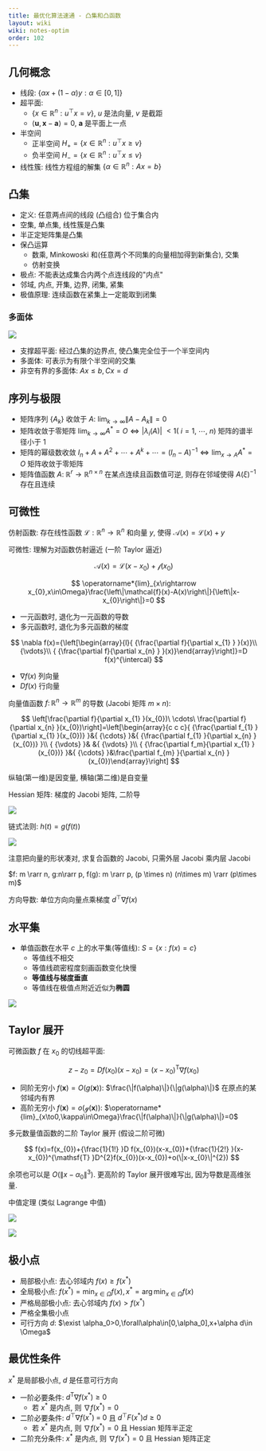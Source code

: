 ```yaml
---
title: 最优化算法速通 - 凸集和凸函数
layout: wiki
wiki: notes-optim
order: 102
---
```


## 几何概念

- 线段: $\{\alpha x+(1-\alpha)y:\alpha\in[0,1]\}$
- 超平面:
  - $\{x\in\mathbb{R}^{n}:u^{\top}x=v\}$, $u$ 是法向量, $v$ 是截距
  - $\langle{\boldsymbol{u} },{\boldsymbol{x} }-{\boldsymbol{a} }\rangle=0$, $\boldsymbol{a}$ 是平面上一点
- 半空间
  - 正半空间 $H_{+}=\{x\in\mathbb{R}^{n}:u^{\top}x\geqslant v\}$
  - 负半空间 $H_{-}=\{x\in\mathbb{R}^{n}:u^{\top}x\leqslant v\}$
- 线性簇: 线性方程组的解集 $\{\alpha\in\mathbb{R}^{n}:A x=b\}$

## 凸集

- 定义: 任意两点间的线段 (凸组合) 位于集合内
- 空集, 单点集, 线性簇是凸集
- 半正定矩阵集是凸集
- 保凸运算
  - 数乘, Minkowoski 和(任意两个不同集的向量相加得到新集合), 交集
  - 仿射变换
- 极点: 不能表达成集合内两个点连线段的"内点"
- 邻域, 内点, 开集, 边界, 闭集, 紧集
- 极值原理: 连续函数在紧集上一定能取到闭集

### 多面体

![](https://cdn.duanyll.com/img/2022-12-03-19-57-30.png)

- 支撑超平面: 经过凸集的边界点, 使凸集完全位于一个半空间内
- 多面体: 可表示为有限个半空间的交集
- 非空有界的多面体: $Ax\leq b, Cx=d$

## 序列与极限

- 矩阵序列 $\{A_k\}$ 收敛于 $A$: $\operatorname*{lim}_{k\to\infty}\|A-A_{k}\|=0$
- 矩阵收敛于零矩阵 $\operatorname*{lim}_{k\to\infty}A^{*}=O \iff |\lambda_{i}\left(A\right)|\ <1\left(\ i=1,\ \cdots,\ n\right)$ 矩阵的谱半径小于 1
- 矩阵的幂级数收敛 $I_{n}+A+A^{2}+\cdots+A^{k}+\cdots = (I_{n}-A)^{-1}\iff \operatorname*{lim}_{x\to A}A^{*}=O$ 矩阵收敛于零矩阵
- 矩阵值函数 $A:\;{\mathbb{R} }^{r}\longrightarrow{\mathbb{R} }^{n\times n}$ 在某点连续且函数值可逆, 则存在邻域使得 $A\left(\xi\right)^{-1}$ 存在且连续

## 可微性

仿射函数: 存在线性函数 $\mathcal{L}:\mathbb{R}^{n}\to\mathbb{R}^{n}$ 和向量 $y$, 使得 ${\mathcal{A} }(x)={\mathcal{L} }(x)+y$

可微性: 理解为对函数仿射逼近 (一阶 Taylor 逼近)

$$
\mathcal{A}(x)=\mathcal{L}(x-x_{0})+\mathcal{f}(x_{0})
$$

$$
\operatorname*{lim}_{x\rightarrow x_{0},x\in\Omega}\frac{\left\|\mathcal{f}(x)-A(x)\right\|}{\left\|x-x_{0}\right\|}=0
$$

- 一元函数时, 退化为一元函数的导数
- 多元函数时, 退化为多元函数的梯度

$$
\nabla f(x)={\left[\begin{array}{l}{ {\frac{\partial f}{\partial x_{1} } }(x)}\\ {\vdots}\\ { {\frac{\partial f}{\partial x_{n} } }(x)}\end{array}\right]}=D f(x)^{\intercal}
$$

- $\nabla f(x)$ 列向量
- $Df(x)$ 行向量

向量值函数 $f\colon\mathbb{R}^{n}\to\mathbb{R}^{m}$ 的导数 (Jacobi 矩阵 $m\times n$):

$$
\left[\frac{\partial f}{\partial x_{1} }(x_{0})\ \cdots\ \frac{\partial f}{\partial x_{n} }(x_{0})\right]=\left[\begin{array}{c c c}{ {\frac{\partial f_{1} }{\partial x_{1} }(x_{0})} }&{ {\cdots} }&{ {\frac{\partial f_{1} }{\partial x_{n} }(x_{0})} }\\ { {\vdots} }& &{ {\vdots} }\\ { {\frac{\partial f_m}{\partial x_{1} }(x_{0})} }&{ {\cdots} }&\frac{\partial f_{m} }{\partial x_{n} }(x_{0})\end{array}\right]
$$

纵轴(第一维)是因变量, 横轴(第二维)是自变量

Hessian 矩阵: 梯度的 Jacobi 矩阵, 二阶导

![](https://cdn.duanyll.com/img/2022-12-03-20-28-07.png)

链式法则: $h(t)=g(f(t))$

![](https://cdn.duanyll.com/img/2022-12-03-20-35-13.png)

注意把向量的形状凑对, 求复合函数的 Jacobi, 只需外层 Jacobi 乘内层 Jacobi

$f: m \rarr n, g:n\rarr p, f(g): m \rarr p, (p \times n) (n\times m) \rarr (p\times m)$

方向导数: 单位方向向量点乘梯度 $d^{\top}\nabla f(x)$

## 水平集

- 单值函数在水平 $c$ 上的水平集(等值线): $S=\{x:f(x)=c\}$
  - 等值线不相交
  - 等值线疏密程度刻画函数变化快慢
  - **等值线与梯度垂直**
  - 等值线在极值点附近近似为**椭圆**

![](https://cdn.duanyll.com/img/2022-12-03-20-49-57.png)

## Taylor 展开

可微函数 $f$ 在 $x_0$ 的切线超平面:

$$
z-z_{0}=D f(x_{0})(x-x_{0})=(x-x_{0})^{\mathsf{T} }\nabla f(x_{0})
$$

- 同阶无穷小 $f({\boldsymbol{x} })=O(g({\boldsymbol{x} }))$: $\frac{\|f(\alpha)\|}{\|g(\alpha)\|}$ 在原点的某邻域内有界
- 高阶无穷小 $f({\boldsymbol{x} })=o\left({\mathcal{g} }({\boldsymbol{x} })\right)$: $\operatorname*{lim}_{x\to0,\kappa\in\Omega}\frac{\|f(\alpha)\|}{\|g(\alpha)\|}=0$

多元数量值函数的二阶 Taylor 展开 (假设二阶可微)

$$
f(x)=f(x_{0})+{\frac{1}{1!} }D f(x_{0})(x-x_{0})+{\frac{1}{2!} }(x-x_{0})^{\mathsf{T} }D^{2}f(x_{0})(x-x_{0})+o(\|x-x_{0}\|^{2})
$$

余项也可以是 $O(\|x-\alpha_{0}\|^{3})$. 更高阶的 Taylor 展开很难写出, 因为导数是高维张量.

中值定理 (类似 Lagrange 中值)

![](https://cdn.duanyll.com/img/2022-12-03-21-04-26.png)

![](https://cdn.duanyll.com/img/2022-12-03-21-05-57.png)

## 极小点

- 局部极小点: 去心邻域内 $f(x)\geqslant f(x^{*})$
- 全局极小点: $f(x^*)=\min_{x\in\Omega}f(x), x^*=\arg\min_{x\in\Omega}f(x)$
- 严格局部极小点: 去心邻域内 $f(x)> f(x^{*})$
- 严格全集极小点
- 可行方向 $d$: $\exist \alpha_0>0,\forall\alpha\in[0,\alpha_0],x+\alpha d\in \Omega$

## 最优性条件

$x^*$ 是局部极小点, $d$ 是任意可行方向

- 一阶必要条件: $d^{\mathsf{T} }\nabla f(x^{*})\geq0$
  - 若 $x^*$ 是内点, 则 $\nabla f(x^{*})=0$
- 二阶必要条件: $d^{\top}\nabla f(x^{*})\;=\;0$ 且 $d^{\top}F(x^{*})d\geq0$
  - 若 $x^*$ 是内点, 则 $\nabla f(x^{*})=0$ 且 Hessian 矩阵半正定
- 二阶充分条件: $x^*$ 是内点, 则 $\nabla f(x^{*})=0$ 且 Hessian 矩阵正定
